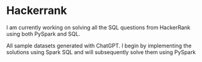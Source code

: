 # Hackerrank
I am currently working on solving all the SQL questions from HackerRank using both PySpark and SQL.


All sample datasets generated with ChatGPT. I begin by implementing the solutions using Spark SQL and will subsequently solve them using PySpark
